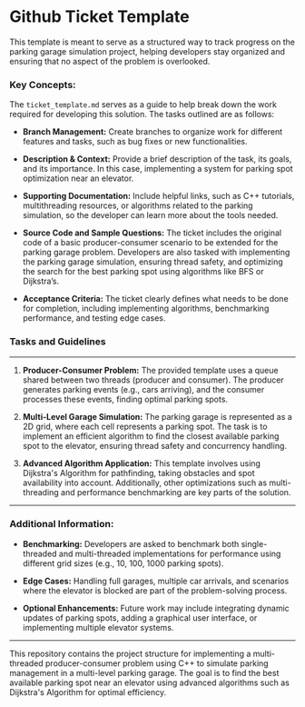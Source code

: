 # Github Ticket Template
This template is meant to serve as a structured way to track progress on the parking garage simulation project, helping developers stay organized and ensuring that no aspect of the problem is overlooked.


### Key Concepts:
The `ticket_template.md` serves as a guide to help break down the work required for developing this solution. The tasks outlined are as follows:

- **Branch Management:** Create branches to organize work for different features and tasks, such as bug fixes or new functionalities.
  
- **Description & Context:** Provide a brief description of the task, its goals, and its importance. In this case, implementing a system for parking spot optimization near an elevator.

- **Supporting Documentation:** Include helpful links, such as C++ tutorials, multithreading resources, or algorithms related to the parking simulation, so the developer can learn more about the tools needed.

- **Source Code and Sample Questions:** The ticket includes the original code of a basic producer-consumer scenario to be extended for the parking garage problem. Developers are also tasked with implementing the parking garage simulation, ensuring thread safety, and optimizing the search for the best parking spot using algorithms like BFS or Dijkstra’s.

- **Acceptance Criteria:** The ticket clearly defines what needs to be done for completion, including implementing algorithms, benchmarking performance, and testing edge cases.

### Tasks and Guidelines
---

1. **Producer-Consumer Problem:** The provided template uses a queue shared between two threads (producer and consumer). The producer generates parking events (e.g., cars arriving), and the consumer processes these events, finding optimal parking spots.
  
2. **Multi-Level Garage Simulation:** The parking garage is represented as a 2D grid, where each cell represents a parking spot. The task is to implement an efficient algorithm to find the closest available parking spot to the elevator, ensuring thread safety and concurrency handling.

3. **Advanced Algorithm Application:** This template involves using Dijkstra's Algorithm for pathfinding, taking obstacles and spot availability into account. Additionally, other optimizations such as multi-threading and performance benchmarking are key parts of the solution.

---



### Additional Information:
- **Benchmarking:** Developers are asked to benchmark both single-threaded and multi-threaded implementations for performance using different grid sizes (e.g., 10, 100, 1000 parking spots).
  
- **Edge Cases:** Handling full garages, multiple car arrivals, and scenarios where the elevator is blocked are part of the problem-solving process.

- **Optional Enhancements:** Future work may include integrating dynamic updates of parking spots, adding a graphical user interface, or implementing multiple elevator systems.

---

This repository contains the project structure for implementing a multi-threaded producer-consumer problem using C++ to simulate parking management in a multi-level parking garage. The goal is to find the best available parking spot near an elevator using advanced algorithms such as Dijkstra's Algorithm for optimal efficiency.

